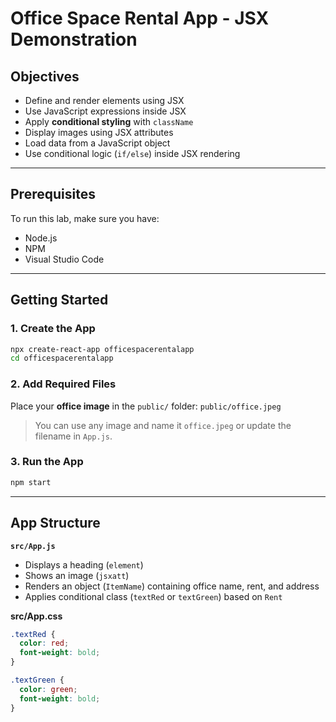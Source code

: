 # Office Space Rental App - JSX Demonstration
## Objectives

- Define and render elements using JSX
- Use JavaScript expressions inside JSX
- Apply **conditional styling** with `className`
- Display images using JSX attributes
- Load data from a JavaScript object
- Use conditional logic (`if/else`) inside JSX rendering

---

## Prerequisites

To run this lab, make sure you have:

- Node.js
- NPM
- Visual Studio Code

---

## Getting Started

### 1. Create the App

```bash
npx create-react-app officespacerentalapp
cd officespacerentalapp
```

### 2. Add Required Files
Place your **office image** in the `public/` folder: `public/office.jpeg`
> You can use any image and name it `office.jpeg` or update the filename in `App.js`.

### 3. Run the App
```bash
npm start
```

---

## App Structure

**`src/App.js`**
- Displays a heading (`element`)
- Shows an image (`jsxatt`)
- Renders an object (`ItemName`) containing office name, rent, and address
- Applies conditional class (`textRed` or `textGreen`) based on `Rent`

**src/App.css**
```css
.textRed {
  color: red;
  font-weight: bold;
}

.textGreen {
  color: green;
  font-weight: bold;
}
```